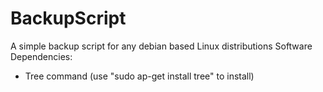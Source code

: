 # BackupScript
A simple backup script for any debian based Linux distributions
Software Dependencies:
- Tree command (use "sudo ap-get install tree" to install)

